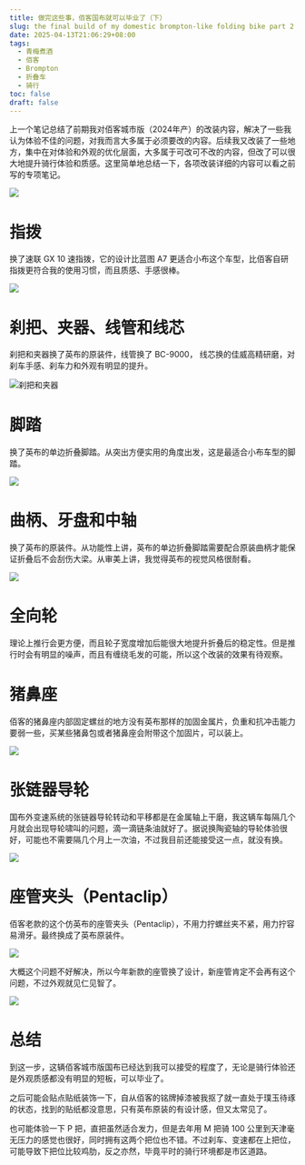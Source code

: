 ```yaml
---
title: 做完这些事，佰客国布就可以毕业了（下）
slug: the final build of my domestic brompton-like folding bike part 2
date: 2025-04-13T21:06:29+08:00
tags:
  - 青梅煮酒
  - 佰客
  - Brompton
  - 折叠车
  - 骑行
toc: false
draft: false
---
```

上一个笔记总结了前期我对佰客城市版（2024年产）的改装内容，解决了一些我认为体验不佳的问题，对我而言大多属于必须要改的内容。后续我又改装了一些地方，集中在对体验和外观的优化层面，大多属于可改可不改的内容，但改了可以很大地提升骑行体验和质感。这里简单地总结一下，各项改装详细的内容可以看之前写的专项笔记。

![](https://raw.githubusercontent.com/xbot/image-hosting/master/blog/2025-04-13-21-29-10-3999DEC0-B9DF-4085-A96E-245C3C532353_1_102_o.jpeg)

# 指拨

换了速联 GX 10 速指拨，它的设计比蓝图 A7 更适合小布这个车型，比佰客自研指拨更符合我的使用习惯，而且质感、手感很棒。

![](https://raw.githubusercontent.com/xbot/image-hosting/master/blog/2025-04-13-21-29-38-49515F26-960B-4E76-BA1B-F5BB030236A2.jpeg)

# 刹把、夹器、线管和线芯

刹把和夹器换了英布的原装件，线管换了 BC-9000， 线芯换的佳威高精研磨，对刹车手感、刹车力和外观有明显的提升。

![刹把和夹器](https://raw.githubusercontent.com/xbot/image-hosting/master/blog/2025-03-30-23-53-14-IMG_4160.jpeg)

# 脚踏

换了英布的单边折叠脚踏。从突出方便实用的角度出发，这是最适合小布车型的脚踏。

![](https://raw.githubusercontent.com/xbot/image-hosting/master/blog/2025-04-13-21-30-40-42B7A294-9C15-4F8A-89FC-F6FEF36F0810_1_102_o.jpeg)

# 曲柄、牙盘和中轴

换了英布的原装件。从功能性上讲，英布的单边折叠脚踏需要配合原装曲柄才能保证折叠后不会刮伤大梁。从审美上讲，我觉得英布的视觉风格很耐看。

![](https://raw.githubusercontent.com/xbot/image-hosting/master/blog/2025-04-13-21-33-44-EA7337C5-BCE1-433D-BA37-41AEA15E8FF7_1_102_o.jpeg)

# 全向轮

理论上推行会更方便，而且轮子宽度增加后能很大地提升折叠后的稳定性。但是推行时会有明显的噪声，而且有缠绕毛发的可能，所以这个改装的效果有待观察。

# 猪鼻座

佰客的猪鼻座内部固定螺丝的地方没有英布那样的加固金属片，负重和抗冲击能力要弱一些，买某些猪鼻包或者猪鼻座会附带这个加固片，可以装上。

![](https://raw.githubusercontent.com/xbot/image-hosting/master/blog/2025-04-13-21-34-13-56C2BA67-FACE-4E90-B64E-B89E5DD11553.jpeg)

# 张链器导轮

国布外变速系统的张链器导轮转动和平移都是在金属轴上干磨，我这辆车每隔几个月就会出现导轮啸叫的问题，滴一滴链条油就好了。据说换陶瓷轴的导轮体验很好，可能也不需要隔几个月上一次油，不过我目前还能接受这一点，就没有换。

![](https://raw.githubusercontent.com/xbot/image-hosting/master/blog/2025-04-13-21-34-29-7E0B614C-7966-4303-B1B0-443B54A08667_1_201_a.jpeg)

# 座管夹头（Pentaclip）

佰客老款的这个仿英布的座管夹头（Pentaclip），不用力拧螺丝夹不紧，用力拧容易滑牙。最终换成了英布原装件。

![](https://raw.githubusercontent.com/xbot/image-hosting/master/blog/2025-04-24-20-12-41-80E88CEB-4070-4FFF-B602-79CD4BDAD843_1_102_o.jpeg)

大概这个问题不好解决，所以今年新款的座管换了设计，新座管肯定不会再有这个问题，不过外观就见仁见智了。

![](https://raw.githubusercontent.com/xbot/image-hosting/master/blog/2025-04-24-20-05-20-4882EF99-099F-4B6E-8F61-2FEDE36C79E8.jpeg)

# 总结

到这一步，这辆佰客城市版国布已经达到我可以接受的程度了，无论是骑行体验还是外观质感都没有明显的短板，可以毕业了。

之后可能会贴点贴纸装饰一下，自从佰客的铭牌掉漆被我抠了就一直处于璞玉待琢的状态，找到的贴纸都没意思，只有英布原装的有设计感，但又太常见了。

也可能体验一下 P 把，直把虽然适合发力，但是去年用 M 把骑 100 公里到天津毫无压力的感觉也很好，同时拥有这两个把位也不错。不过刹车、变速都在上把位，可能导致下把位比较鸡肋，反之亦然，毕竟平时的骑行环境都是市区道路。